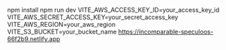 npm install
npm run dev
VITE_AWS_ACCESS_KEY_ID=your_access_key_id
VITE_AWS_SECRET_ACCESS_KEY=your_secret_access_key
VITE_AWS_REGION=your_aws_region
VITE_S3_BUCKET=your_bucket_name
https://incomparable-speculoos-66f2b9.netlify.app
